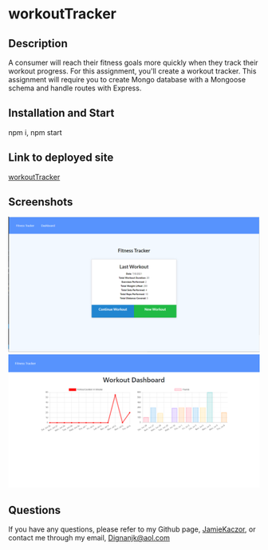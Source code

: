 # workoutTracker

## Description

A consumer will reach their fitness goals more quickly when they track their workout progress.  For this assignment, you'll create a workout tracker.  This assignment will require you to create Mongo database with a Mongoose schema and handle routes with Express.

## Installation and Start

npm i, npm start

## Link to deployed site

[workoutTracker](https://workout-trackerjjk.herokuapp.com/)

## Screenshots

![fitness1](./public/images/fitness1.png)
![fitness2](./public/images/fitness2.png)

## Questions

If you have any questions, please refer to my Github page, [JamieKaczor](https://github.com/JamieKaczor), or contact me through my email, Dignanjk@aol.com